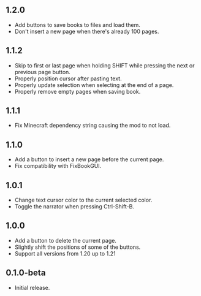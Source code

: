 ## 1.2.0

- Add buttons to save books to files and load them.
- Don't insert a new page when there's already 100 pages.

## 1.1.2

- Skip to first or last page when holding SHIFT while pressing the next or previous page button.
- Properly position cursor after pasting text.
- Properly update selection when selecting at the end of a page.
- Properly remove empty pages when saving book.

## 1.1.1

- Fix Minecraft dependency string causing the mod to not load.

## 1.1.0

- Add a button to insert a new page before the current page.
- Fix compatibility with FixBookGUI.

## 1.0.1

- Change text cursor color to the current selected color.
- Toggle the narrator when pressing Ctrl-Shift-B.

## 1.0.0

- Add a button to delete the current page.
- Slightly shift the positions of some of the buttons.
- Support all versions from 1.20 up to 1.21

## 0.1.0-beta

- Initial release.